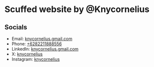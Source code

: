 # Scuffed website by @Knycornelius

## Socials

- Email: [knycornelius.gmail.com](mailto:knycornelius@gmail.com)
- Phone: [+6282211888556](https://wa.me/+6282211888556)
- LinkedIn: [knycornelius.gmail.com](https://linkedin.com/in/knycornelius)
- X: [knycornelius](https://x.com/knycornelius)
- Instagram: [knycornelius](https://instagram.com/knycornelius)
